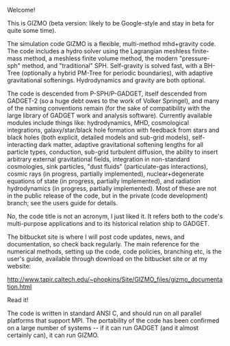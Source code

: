 Welcome!

This is GIZMO (beta version: likely to be Google-style and stay in beta for quite some time).

The simulation code GIZMO is a flexible, multi-method mhd+gravity code. The code includes a hydro solver using the Lagrangian meshless finite-mass method, a meshless finite volume method, the modern "pressure-sph" method, and "traditional" SPH. Self-gravity is solved fast, with a BH-Tree (optionally a hybrid PM-Tree for periodic boundaries), with adaptive gravitational softenings. Hydrodynamics and gravity are both optional. 

The code is descended from P-SPH/P-GADGET, itself descended from GADGET-2 (so a huge debt owes to the work of Volker Springel), and many of the naming conventions remain (for the sake of compatibility with the large library of GADGET work and analysis software). Currently available modules include things like: hydrodynamics, MHD, cosmological integrations, galaxy/star/black hole formation with feedback from stars and black holes (both explicit, detailed models and sub-grid models), self-interacting dark matter, adaptive gravitational softening lengths for all particle types, conduction, sub-grid turbulent diffusion, the ability to insert arbitrary external gravitational fields, integration in non-standard cosmologies, sink particles, "dust fluids" (particulate-gas interactions), cosmic rays (in progress, partially implemented), nuclear+degenerate equations of state (in progress, partially implemented), and radiation hydrodynamics (in progress, partially implemented). Most of these are not in the public release of the code, but in the private (code development) branch; see the users guide for details.

No, the code title is not an acronym, I just liked it. It refers both to the code's multi-purpose applications and to its historical relation ship to GADGET.

The bitbucket site is where I will post code updates, news, and documentation, so check back regularly. The main reference for the numerical methods, setting up the code, code policies, branching etc, is the user's guide, available through download on the bitbucket site or at my website: 

http://www.tapir.caltech.edu/~phopkins/Site/GIZMO_files/gizmo_documentation.html

Read it!

The code is written in standard ANSI C, and should run on all parallel platforms that support MPI. The portability of the code has been confirmed on a large number of systems -- if it can run GADGET (and it almost certainly can), it can run GIZMO.

